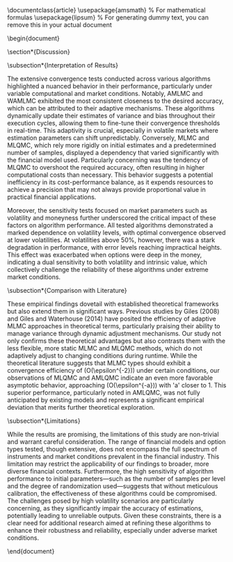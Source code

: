 \documentclass{article}
\usepackage{amsmath} % For mathematical formulas
\usepackage{lipsum}  % For generating dummy text, you can remove this in your actual document

\begin{document}

\section*{Discussion}

\subsection*{Interpretation of Results}

The extensive convergence tests conducted across various algorithms highlighted a nuanced behavior in their performance, particularly under variable computational and market conditions. Notably, AMLMC and WAMLMC exhibited the most consistent closeness to the desired accuracy, which can be attributed to their adaptive mechanisms. These algorithms dynamically update their estimates of variance and bias throughout their execution cycles, allowing them to fine-tune their convergence thresholds in real-time. This adaptivity is crucial, especially in volatile markets where estimation parameters can shift unpredictably. Conversely, MLMC and MLQMC, which rely more rigidly on initial estimates and a predetermined number of samples, displayed a dependency that varied significantly with the financial model used. Particularly concerning was the tendency of MLQMC to overshoot the required accuracy, often resulting in higher computational costs than necessary. This behavior suggests a potential inefficiency in its cost-performance balance, as it expends resources to achieve a precision that may not always provide proportional value in practical financial applications.

Moreover, the sensitivity tests focused on market parameters such as volatility and moneyness further underscored the critical impact of these factors on algorithm performance. All tested algorithms demonstrated a marked dependence on volatility levels, with optimal convergence observed at lower volatilities. At volatilities above 50\%, however, there was a stark degradation in performance, with error levels reaching impractical heights. This effect was exacerbated when options were deep in the money, indicating a dual sensitivity to both volatility and intrinsic value, which collectively challenge the reliability of these algorithms under extreme market conditions.

\subsection*{Comparison with Literature}

These empirical findings dovetail with established theoretical frameworks but also extend them in significant ways. Previous studies by Giles (2008) and Giles and Waterhouse (2014) have posited the efficiency of adaptive MLMC approaches in theoretical terms, particularly praising their ability to manage variance through dynamic adjustment mechanisms. Our study not only confirms these theoretical advantages but also contrasts them with the less flexible, more static MLMC and MLQMC methods, which do not adaptively adjust to changing conditions during runtime. While the theoretical literature suggests that MLMC types should exhibit a convergence efficiency of \(O(\epsilon^{-2})\) under certain conditions, our observations of MLQMC and AMLQMC indicate an even more favorable asymptotic behavior, approaching \(O(\epsilon^{-a})\) with 'a' closer to 1. This superior performance, particularly noted in AMLQMC, was not fully anticipated by existing models and represents a significant empirical deviation that merits further theoretical exploration.

\subsection*{Limitations}

While the results are promising, the limitations of this study are non-trivial and warrant careful consideration. The range of financial models and option types tested, though extensive, does not encompass the full spectrum of instruments and market conditions prevalent in the financial industry. This limitation may restrict the applicability of our findings to broader, more diverse financial contexts. Furthermore, the high sensitivity of algorithm performance to initial parameters—such as the number of samples per level and the degree of randomization used—suggests that without meticulous calibration, the effectiveness of these algorithms could be compromised. The challenges posed by high volatility scenarios are particularly concerning, as they significantly impair the accuracy of estimations, potentially leading to unreliable outputs. Given these constraints, there is a clear need for additional research aimed at refining these algorithms to enhance their robustness and reliability, especially under adverse market conditions.

\end{document}
